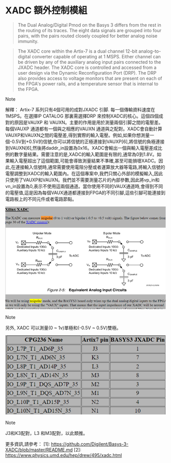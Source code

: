 # XADC 額外控制模組


> The Dual Analog/Digital Pmod on the Basys 3 differs from the rest in the routing of its traces. The eight data signals are grouped into four pairs, with the pairs routed closely coupled for better analog noise immunity.

>The XADC core within the Artix-7 is a dual channel 12-bit analog-to-digital converter capable of operating at 1 MSPS. Either channel can be driven by any of the auxiliary analog input pairs connected to the JXADC header. The XADC core is controlled and accessed from a user design via the Dynamic Reconfiguration Port (DRP). The DRP also provides access to voltage monitors that are present on each of the FPGA's power rails, and a temperature sensor that is internal to the FPGA.

> [!NOTE]
> 解釋： Artix-7 系列只有4個可用的成對JXADC 引脚. 每一個傳輸資料速度在1MSPS。在選擇IP CATALOG 那裏需選擇DRP 來控制XADC的核心。這個四個成對的原因是VAUXP 和 VAUXN。主要的作用是用於測量兩個引脚之間的電壓差。每個VAUXP 通道都有一個與之相應的VAUXN 通道與之配對。XADC會自動計算VAUXP和VAUXN之間的電壓差,得到實際的輸入電壓。例如,如果你想測量一個-0.5V到+0.5V的信號,你可以將信號的正極連接到VAUXP[6],將信號的負極連接到VAUXN[6],然後將daddr_in設置為0x16。XADC會輸出一個與輸入電壓差成比例的數字量結果。需要注意的是,XADC的輸入範圍是有限的,通常為0到1.8V。如果輸入電壓超出了這個範圍,可能會導致測量結果不準確,甚至可能損壞XADC。因此,在連接輸入信號時,通常需要使用電阻分壓或者運算放大器等電路,將輸入信號的電壓調整到XADC的輸入範圍內。在這個專案中,我們只關心外部的模擬輸入,因此只使用了VAUXP和VAUXN。我們並不需要測量芯片的內部參數,因此將vp_in和vn_in設置為0,表示不使用這兩個通道。當你使用不同的VAUX通道時,會得到不同的電壓值,這是因為每個VAUX通道都連接到FPGA的不同引腳,這些引腳可能連接到電路板上的不同元件或者電路節點。

![Screenshot of unipolar and bipolar mode with circuits diagram](/img/polar_mode.png)

> [!NOTE]
> 另外, XADC 可以測量(0 ~ 1v)單極和(-0.5V ~ 0.5V)雙極。


![Screenshot of xadc pair pins](/img/xadc_pair_pins.png)

> [!NOTE]
> J3和K3配對，L3 和M3配對，以此類推。



更多資訊,請參考：
[1]: https://github.com/Digilent/Basys-3-XADC/blob/master/README.md
[2]: https://www.physics.umd.edu/hep/drew/495/xadc.html
